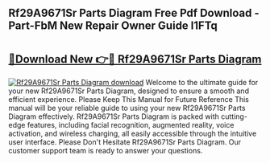 ## Rf29A9671Sr Parts Diagram Free Pdf Download - Part-FbM New Repair Owner Guide l1FTq

# <h2><a href="http://dfj99fy.blite.top/?on=Rf29A9671Sr+Parts+Diagram">🔗Download New 👉🔴 Rf29A9671Sr Parts Diagram</a></h2>

[![Rf29A9671Sr Parts Diagram download](https://i.imgur.com/lujVjoI.png)](http://dfj99fy.blite.top/?on=Rf29A9671Sr+Parts+Diagram)
Welcome to the ultimate guide for your new Rf29A9671Sr Parts Diagram, designed to ensure a smooth and efficient experience. Please Keep This Manual for Future Reference This manual will be your reliable guide to using your new Rf29A9671Sr Parts Diagram effectively. Rf29A9671Sr Parts Diagram is packed with cutting-edge features, including facial recognition, augmented reality, voice activation, and wireless charging, all easily accessible through the intuitive user interface. Please Don't Hesitate Rf29A9671Sr Parts Diagram. Our customer support team is ready to answer your questions.
